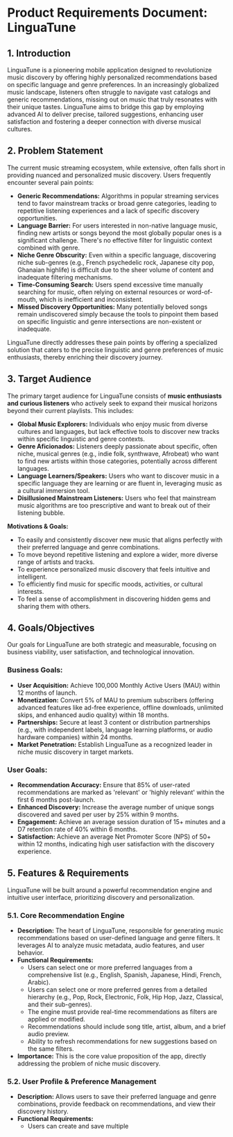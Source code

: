 # Product Requirements Document: LinguaTune

## 1. Introduction

LinguaTune is a pioneering mobile application designed to revolutionize music discovery by offering highly personalized recommendations based on specific language and genre preferences. In an increasingly globalized music landscape, listeners often struggle to navigate vast catalogs and generic recommendations, missing out on music that truly resonates with their unique tastes. LinguaTune aims to bridge this gap by employing advanced AI to deliver precise, tailored suggestions, enhancing user satisfaction and fostering a deeper connection with diverse musical cultures.

## 2. Problem Statement

The current music streaming ecosystem, while extensive, often falls short in providing nuanced and personalized music discovery. Users frequently encounter several pain points:

*   **Generic Recommendations:** Algorithms in popular streaming services tend to favor mainstream tracks or broad genre categories, leading to repetitive listening experiences and a lack of specific discovery opportunities.
*   **Language Barrier:** For users interested in non-native language music, finding new artists or songs beyond the most globally popular ones is a significant challenge. There's no effective filter for linguistic context combined with genre.
*   **Niche Genre Obscurity:** Even within a specific language, discovering niche sub-genres (e.g., French psychedelic rock, Japanese city pop, Ghanaian highlife) is difficult due to the sheer volume of content and inadequate filtering mechanisms.
*   **Time-Consuming Search:** Users spend excessive time manually searching for music, often relying on external resources or word-of-mouth, which is inefficient and inconsistent.
*   **Missed Discovery Opportunities:** Many potentially beloved songs remain undiscovered simply because the tools to pinpoint them based on specific linguistic and genre intersections are non-existent or inadequate.

LinguaTune directly addresses these pain points by offering a specialized solution that caters to the precise linguistic and genre preferences of music enthusiasts, thereby enriching their discovery journey.

## 3. Target Audience

The primary target audience for LinguaTune consists of **music enthusiasts and curious listeners** who actively seek to expand their musical horizons beyond their current playlists. This includes:

*   **Global Music Explorers:** Individuals who enjoy music from diverse cultures and languages, but lack effective tools to discover new tracks within specific linguistic and genre contexts.
*   **Genre Aficionados:** Listeners deeply passionate about specific, often niche, musical genres (e.g., indie folk, synthwave, Afrobeat) who want to find new artists within those categories, potentially across different languages.
*   **Language Learners/Speakers:** Users who want to discover music in a specific language they are learning or are fluent in, leveraging music as a cultural immersion tool.
*   **Disillusioned Mainstream Listeners:** Users who feel that mainstream music algorithms are too prescriptive and want to break out of their listening bubble.

**Motivations & Goals:**

*   To easily and consistently discover new music that aligns perfectly with their preferred language and genre combinations.
*   To move beyond repetitive listening and explore a wider, more diverse range of artists and tracks.
*   To experience personalized music discovery that feels intuitive and intelligent.
*   To efficiently find music for specific moods, activities, or cultural interests.
*   To feel a sense of accomplishment in discovering hidden gems and sharing them with others.

## 4. Goals/Objectives

Our goals for LinguaTune are both strategic and measurable, focusing on business viability, user satisfaction, and technological innovation.

### Business Goals:

*   **User Acquisition:** Achieve 100,000 Monthly Active Users (MAU) within 12 months of launch.
*   **Monetization:** Convert 5% of MAU to premium subscribers (offering advanced features like ad-free experience, offline downloads, unlimited skips, and enhanced audio quality) within 18 months.
*   **Partnerships:** Secure at least 3 content or distribution partnerships (e.g., with independent labels, language learning platforms, or audio hardware companies) within 24 months.
*   **Market Penetration:** Establish LinguaTune as a recognized leader in niche music discovery in target markets.

### User Goals:

*   **Recommendation Accuracy:** Ensure that 85% of user-rated recommendations are marked as 'relevant' or 'highly relevant' within the first 6 months post-launch.
*   **Enhanced Discovery:** Increase the average number of unique songs discovered and saved per user by 25% within 9 months.
*   **Engagement:** Achieve an average session duration of 15+ minutes and a D7 retention rate of 40% within 6 months.
*   **Satisfaction:** Achieve an average Net Promoter Score (NPS) of 50+ within 12 months, indicating high user satisfaction with the discovery experience.

## 5. Features & Requirements

LinguaTune will be built around a powerful recommendation engine and intuitive user interface, prioritizing discovery and personalization.

### 5.1. Core Recommendation Engine

*   **Description:** The heart of LinguaTune, responsible for generating music recommendations based on user-defined language and genre filters. It leverages AI to analyze music metadata, audio features, and user behavior.
*   **Functional Requirements:**
    *   Users can select one or more preferred languages from a comprehensive list (e.g., English, Spanish, Japanese, Hindi, French, Arabic).
    *   Users can select one or more preferred genres from a detailed hierarchy (e.g., Pop, Rock, Electronic, Folk, Hip Hop, Jazz, Classical, and their sub-genres).
    *   The engine must provide real-time recommendations as filters are applied or modified.
    *   Recommendations should include song title, artist, album, and a brief audio preview.
    *   Ability to refresh recommendations for new suggestions based on the same filters.
*   **Importance:** This is the core value proposition of the app, directly addressing the problem of niche music discovery.

### 5.2. User Profile & Preference Management

*   **Description:** Allows users to save their preferred language and genre combinations, provide feedback on recommendations, and view their discovery history.
*   **Functional Requirements:**
    *   Users can create and save multiple 